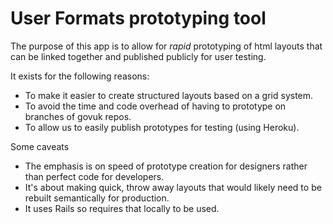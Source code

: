 User Formats prototyping tool
=============================

The purpose of this app is to allow for *rapid* prototyping of html layouts that can
be linked together and published publicly for user testing.

It exists for the following reasons:

* To make it easier to create structured layouts based on a grid system.
* To avoid the time and code overhead of having to prototype on branches of govuk repos.
* To allow us to easily publish prototypes for testing (using Heroku).


Some caveats

* The emphasis is on speed of prototype creation for designers rather than perfect code for developers.
* It's about making quick, throw away layouts that would likely need to be rebuilt semantically for production.
* It uses Rails so requires that locally to be used.


